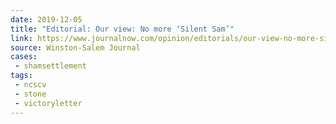 ```yaml
---
date: 2019-12-05
title: "Editorial: Our view: No more ‘Silent Sam’"
link: https://www.journalnow.com/opinion/editorials/our-view-no-more-silent-sam/article_508b9f4f-6536-55a5-bd2a-eca3a7a9d048.html
source: Winston-Salem Journal
cases:
 - shamsettlement
tags:
 - ncscv
 - stone
 - victoryletter
---
```

